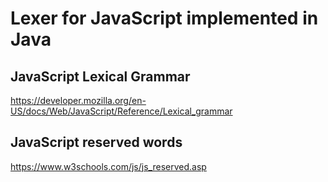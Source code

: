 # Lexer for JavaScript implemented in Java

## JavaScript Lexical Grammar
https://developer.mozilla.org/en-US/docs/Web/JavaScript/Reference/Lexical_grammar

## JavaScript reserved words
https://www.w3schools.com/js/js_reserved.asp